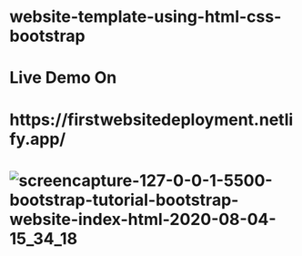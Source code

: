 # website-template-using-html-css-bootstrap
<h1>Live Demo On</h1>
 <h1> https://firstwebsitedeployment.netlify.app/<h1/>
  
![screencapture-127-0-0-1-5500-bootstrap-tutorial-bootstrap-website-index-html-2020-08-04-15_34_18](https://user-images.githubusercontent.com/54854216/89301161-edb14180-d686-11ea-869b-9c7f03219b0d.png)

